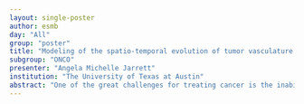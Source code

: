 ```yaml
---
layout: single-poster
author: esmb
day: "All"
group: "poster"
title: "Modeling of the spatio-temporal evolution of tumor vasculature to improve predictions of breast cancer response to neoadjuvant chemotherapy regimens"
subgroup: "ONCO"
presenter: "Angela Michelle Jarrett"
institution: "The University of Texas at Austin"
abstract: "One of the great challenges for treating cancer is the inability to design optimal therapeutic regimens for individual patients. Without a reasonable mathematical framework, selecting treatment regimens for the individual patient is fundamentally limited to trial and error. We have previously established a mechanically coupled, reaction-diffusion model at the tissue scale for predicting breast tumor response to therapy. The patient-specific, 3D model is initialized with tumor cell number estimated from quantitative, diffusion-weighted magnetic resonance imaging (DW-MRI) data. Additionally, the model includes a tumor cell reduction term due to drug delivery as estimated from dynamic contrast-enhanced (DCE-) MRI data (per individual clinical patient treatment schedules). We have expanded this model to differentiate between the effects of different chemotherapies to generate personalized and, potentially, optimized regimens for individual patients. This original model’s predictions have been found to be highly correlated to actual tumor response, but one limitation is that it does not account for the spatio-temporal changes of the tumor vasculature. Therefore, we now seek to extend this work by explicitly including the dynamics of an evolving vasculature to better simulate delivery of chemotherapies and account for the effect of these drugs on the vasculature itself. Importantly, by adding a second governing equation to the mathematical model representing the vasculature, we are able to reduce the parameter space of the model by coupling proliferation to the vasculature component—instead of defining proliferation as a local parameter in space. For an initial cohort of nine breast cancer patients, we evaluate the performance of the extended model by comparing its predictive ability to that of the original model (without vasculature). We report preliminary findings that the extended model’s results have lower median errors for its predictions. Future work will focus on expanding the model to account for targeted therapies and the simulation of alternative treatment regimens. We propose that an integrated mathematical-experimental approach leveraging patient-specific imaging data can provide optimal strategies for delivering therapy for breast cancer."
---
```

